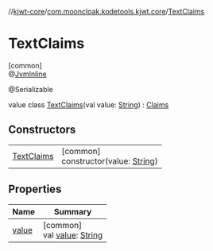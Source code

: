 //[kjwt-core](../../../index.md)/[com.mooncloak.kodetools.kjwt.core](../index.md)/[TextClaims](index.md)

# TextClaims

[common]\
@[JvmInline](https://kotlinlang.org/api/latest/jvm/stdlib/kotlin.jvm/-jvm-inline/index.html)

@Serializable

value class [TextClaims](index.md)(val value: [String](https://kotlinlang.org/api/latest/jvm/stdlib/kotlin/-string/index.html)) : [Claims](../-claims/index.md)

## Constructors

| | |
|---|---|
| [TextClaims](-text-claims.md) | [common]<br>constructor(value: [String](https://kotlinlang.org/api/latest/jvm/stdlib/kotlin/-string/index.html)) |

## Properties

| Name | Summary |
|---|---|
| [value](value.md) | [common]<br>val [value](value.md): [String](https://kotlinlang.org/api/latest/jvm/stdlib/kotlin/-string/index.html) |
